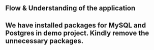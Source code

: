 ## Flow & Understanding of the application
## We have installed packages for MySQL and Postgres in demo project. Kindly remove the unnecessary packages.